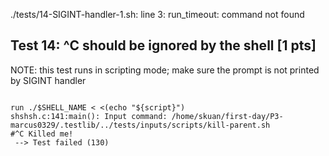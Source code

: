 ./tests/14-SIGINT-handler-1.sh: line 3: run_timeout: command not found
## Test 14: ^C should be ignored by the shell [1 pts]

NOTE: this test runs in scripting mode; make sure the prompt is not printed by SIGINT handler

```

run ./$SHELL_NAME < <(echo "${script}")
shshsh.c:141:main(): Input command: /home/skuan/first-day/P3-marcus0329/.testlib/../tests/inputs/scripts/kill-parent.sh
#^C Killed me!
 --> Test failed (130)
```

